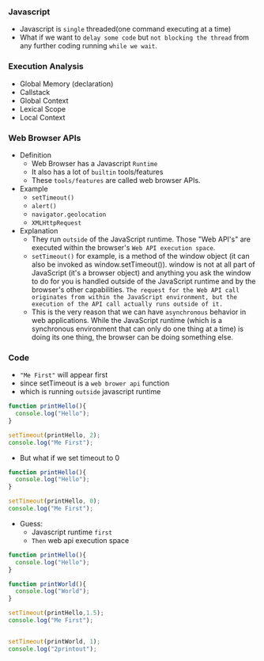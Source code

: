 ### Javascript
- Javascript is `single` threaded(one command executing at a time)
- What if we want to `delay some code` but `not blocking the thread` from any further coding running `while we wait`.


### Execution Analysis
- Global Memory (declaration)
- Callstack
- Global Context
- Lexical Scope
- Local Context

### Web Browser APIs
- Definition
  - Web Browser has a Javascript `Runtime`
  - It also has a lot of `builtin` tools/features
  - These ``tools/features`` are called web browser APIs.
- Example
  - `setTimeout()`
  - `alert()`
  - `navigator.geolocation`
  - `XMLHttpRequest`
- Explanation
  - They run `outside` of the JavaScript runtime. Those "Web API's" are executed within the browser's `Web API execution space`. 
  - `setTimeout()` for example, is a method of the window object (it can also be invoked as window.setTimeout()). window is not at all part of JavaScript (it's a browser object) and anything you ask the window to do for you is handled outside of the JavaScript runtime and by the browser's other capabilities. `The request for the Web API call originates from within the JavaScript environment, but the execution of the API call actually runs outside of it.`
  - This is the very reason that we can have `asynchronous` behavior in web applications. While the JavaScript runtime (which is a synchronous environment that can only do one thing at a time) is doing its one thing, the browser can be doing something else.

### Code
- `"Me First"` will appear first
- since setTimeout is a `web brower api` function
- which is running `outside` javascript runtime
```javascript
function printHello(){
  console.log("Hello");
}

setTimeout(printHello, 2);
console.log("Me First");
```
- But what if we set timeout to 0
```javascript
function printHello(){
  console.log("Hello");
}

setTimeout(printHello, 0);
console.log("Me First");
```
- Guess:
  - Javascript runtime `first`
  - `Then` web api execution space
```javascript
function printHello(){
  console.log("Hello");
}

function printWorld(){
  console.log("World");
}

setTimeout(printHello,1.5);
console.log("Me First");


setTimeout(printWorld, 1);
console.log("2printout");
```

